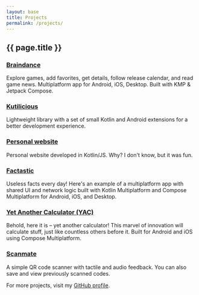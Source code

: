 ```yaml
---
layout: base
title: Projects
permalink: /projects/
---
```


<h2 class="post-list-heading">{{ page.title }}</h2>

### <a href="https://github.com/vladleesi/braindance-app" target="_blank">Braindance</a>

Explore games, add favorites, get details, follow release calendar, and read game news. Multiplatform app for Android,
iOS, Desktop. Built with KMP & Jetpack Compose.

### <a href="https://github.com/vladleesi/kutilicious" target="_blank">Kutilicious</a>

Lightweight library with a set of small Kotlin and Android extensions for a better development experience.

### <a href="https://github.com/vladleesi/vladleesi.github.io" target="_blank">Personal website</a>

Personal website developed in Kotlin/JS. Why? I don't know, but it was fun.

### <a href="https://github.com/vladleesi/factastic" target="_blank">Factastic</a>

Useless facts every day! Here's an example of a multiplatform app with shared UI and network logic built with Kotlin
Multiplatform and Compose Multiplatform for Android, iOS, and Desktop.

### <a href="https://github.com/vladleesi/yet-another-calculator" target="_blank">Yet Another Calculator (YAC)</a>

Behold, here it is – yet another calculator! This marvel of innovation will calculate stuff, just like countless others
before it. Built for Android and iOS using Compose Multiplatform.

### <a href="https://github.com/vladleesi/scanmate" target="_blank">Scanmate</a>

A simple QR code scanner with tactile and audio feedback. You can also save and view previously scanned codes.

For more projects, visit my <a href="https://github.com/vladleesi" target="_blank">GitHub profile</a>.